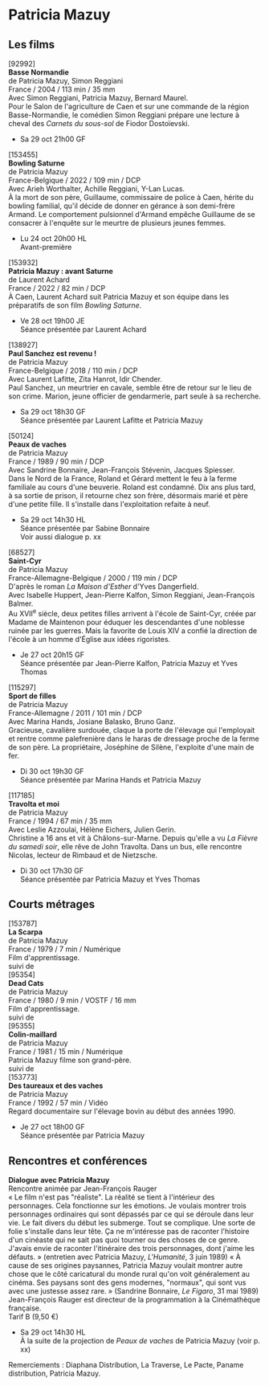 # Patricia Mazuy

## Les films

[92992]  
**Basse Normandie**  
de Patricia Mazuy, Simon Reggiani  
France / 2004 / 113 min / 35 mm  
Avec Simon Reggiani, Patricia Mazuy, Bernard Maurel.  
Pour le Salon de l'agriculture de Caen et sur une commande de la région Basse-Normandie, le comédien Simon Reggiani prépare une lecture à cheval des _Carnets du sous-sol_ de Fiodor Dostoïevski.

- Sa 29 oct 21h00 GF

[153455]  
**Bowling Saturne**  
de Patricia Mazuy  
France-Belgique / 2022 / 109 min / DCP  
Avec Arieh Worthalter, Achille Reggiani, Y-Lan Lucas.  
À la mort de son père, Guillaume, commissaire de police à Caen, hérite du bowling familial, qu'il décide de donner en gérance à son demi-frère Armand. Le comportement pulsionnel d'Armand empêche Guillaume de se consacrer à l'enquête sur le meurtre de plusieurs jeunes femmes.

- Lu 24 oct 20h00 HL  
Avant-première

[153932]  
**Patricia Mazuy : avant Saturne**  
de Laurent Achard  
France / 2022 / 82 min / DCP  
À Caen, Laurent Achard suit Patricia Mazuy et son équipe dans les préparatifs de son film _Bowling Saturne_.

- Ve 28 oct 19h00 JE  
Séance présentée par Laurent Achard

[138927]  
**Paul Sanchez est revenu !**  
de Patricia Mazuy  
France-Belgique / 2018 / 110 min / DCP  
Avec Laurent Lafitte, Zita Hanrot, Idir Chender.  
Paul Sanchez, un meurtrier en cavale, semble être de retour sur le lieu de son crime. Marion, jeune officier de gendarmerie, part seule à sa recherche.

- Sa 29 oct 18h30 GF  
Séance présentée par Laurent Lafitte et Patricia Mazuy

[50124]  
**Peaux de vaches**  
de Patricia Mazuy  
France / 1989 / 90 min / DCP  
Avec Sandrine Bonnaire, Jean-François Stévenin, Jacques Spiesser.  
Dans le Nord de la France, Roland et Gérard mettent le feu à la ferme familiale au cours d'une beuverie. Roland est condamné. Dix ans plus tard, à sa sortie de prison, il retourne chez son frère, désormais marié et père d'une petite fille. Il s'installe dans l'exploitation refaite à neuf.

- Sa 29 oct 14h30 HL  
Séance présentée par Sabine Bonnaire  
Voir aussi dialogue p. xx

[68527]  
**Saint-Cyr**  
de Patricia Mazuy  
France-Allemagne-Belgique / 2000 / 119 min / DCP  
D'après le roman _La Maison d'Esther_ d'Yves Dangerfield.  
Avec Isabelle Huppert, Jean-Pierre Kalfon, Simon Reggiani, Jean-François Balmer.  
Au XVII<sup>e</sup> siècle, deux petites filles arrivent à l'école de Saint-Cyr, créée par Madame de Maintenon pour éduquer les descendantes d'une noblesse ruinée par les guerres. Mais la favorite de Louis XIV a confié la direction de l'école à un homme d'Église aux idées rigoristes.

- Je 27 oct 20h15 GF  
Séance présentée par Jean-Pierre Kalfon, Patricia Mazuy et Yves Thomas

[115297]  
**Sport de filles**  
de Patricia Mazuy  
France-Allemagne / 2011 / 101 min / DCP  
Avec Marina Hands, Josiane Balasko, Bruno Ganz.  
Gracieuse, cavalière surdouée, claque la porte de l'élevage qui l'employait et rentre comme palefrenière dans le haras de dressage proche de la ferme de son père. La propriétaire, Joséphine de Silène, l'exploite d'une main de fer.

- Di 30 oct 19h30 GF  
Séance présentée par Marina Hands et Patricia Mazuy

[117185]  
**Travolta et moi**  
de Patricia Mazuy  
France / 1994 / 67 min / 35 mm  
Avec Leslie Azzoulai, Hélène Eichers, Julien Gerin.  
Christine a 16 ans et vit à Châlons-sur-Marne. Depuis qu'elle a vu _La Fièvre du samedi soir_, elle rêve de John Travolta. Dans un bus, elle rencontre Nicolas, lecteur de Rimbaud et de Nietzsche.

- Di 30 oct 17h30 GF  
Séance présentée par Patricia Mazuy et Yves Thomas

## Courts métrages

[153787]  
**La Scarpa**  
de Patricia Mazuy  
France / 1979 / 7 min / Numérique  
Film d'apprentissage.  
suivi de  
[95354]  
**Dead Cats**  
de Patricia Mazuy  
France / 1980 / 9 min / VOSTF / 16 mm  
Film d'apprentissage.  
suivi de  
[95355]  
**Colin-maillard**  
de Patricia Mazuy  
France / 1981 / 15 min / Numérique  
Patricia Mazuy filme son grand-père.  
suivi de  
[153773]  
**Des taureaux et des vaches**  
de Patricia Mazuy  
France / 1992 / 57 min / Vidéo  
Regard documentaire sur l'élevage bovin au début des années 1990.

- Je 27 oct 18h00 GF  
Séance présentée par Patricia Mazuy

## Rencontres et conférences

**Dialogue avec Patricia Mazuy**  
Rencontre animée par Jean-François Rauger  
« Le film n'est pas "réaliste". La réalité se tient à l'intérieur des personnages. Cela fonctionne sur les émotions. Je voulais montrer trois personnages ordinaires qui sont dépassés par ce qui se déroule dans leur vie. Le fait divers du début les submerge. Tout se complique. Une sorte de folie s'installe dans leur tête. Ça ne m'intéresse pas de raconter l'histoire d'un cinéaste qui ne sait pas quoi tourner ou des choses de ce genre. J'avais envie de raconter l'itinéraire des trois personnages, dont j'aime les défauts. » (entretien avec Patricia Mazuy, _L'Humanité_, 3 juin 1989) « À cause de ses origines paysannes, Patricia Mazuy voulait montrer autre chose que le côté caricatural du monde rural qu'on voit généralement au cinéma. Ses paysans sont des gens modernes, "normaux", qui sont vus avec une justesse assez rare. » (Sandrine Bonnaire, _Le Figaro_, 31 mai 1989)  
Jean-François Rauger est directeur de la programmation à la Cinémathèque française.  
Tarif B (9,50 €)

- Sa 29 oct 14h30 HL  
À la suite de la projection de _Peaux de vaches_ de Patricia Mazuy (voir p. xx)

Remerciements : Diaphana Distribution, La Traverse, Le Pacte, Paname distribution, Patricia Mazuy.